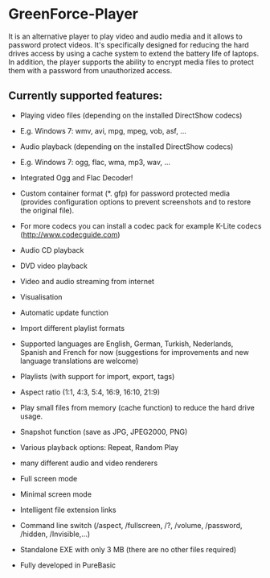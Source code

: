 # GreenForce-Player

It is an alternative player to play video and audio media and it allows to password protect videos. 
It's specifically designed for reducing the hard drives access by using a cache system to extend the battery life of laptops. 
In addition, the player supports the ability to encrypt media files to protect them with a password from unauthorized access.

Currently supported features: 
-----------------------------
- Playing video files (depending on the installed DirectShow codecs) 
- E.g. Windows 7: wmv, avi, mpg, mpeg, vob, asf, ... 
- Audio playback (depending on the installed DirectShow codecs) 
- E.g. Windows 7: ogg, flac, wma, mp3, wav, ... 
- Integrated Ogg and Flac Decoder!
- Custom container format (*. gfp) for password protected media (provides configuration options to prevent screenshots and to restore the original file). 
- For more codecs you can install a codec pack for example K-Lite codecs (http://www.codecguide.com)
- Audio CD playback 
- DVD video playback 
- Video and audio streaming from internet
- Visualisation
- Automatic update function
- Import different playlist formats

- Supported languages are English, German, Turkish, Nederlands, Spanish and French for now (suggestions for improvements and new language translations are welcome) 
- Playlists (with support for import, export, tags) 
- Aspect ratio (1:1, 4:3, 5:4, 16:9, 16:10, 21:9) 
- Play small files from memory (cache function) to reduce the hard drive usage. 
- Snapshot function (save as JPG, JPEG2000, PNG) 
- Various playback options: Repeat, Random Play 
- many different audio and video renderers 
- Full screen mode
- Minimal screen mode
- Intelligent file extension links 
- Command line switch (/aspect, /fullscreen, /?, /volume, /password, /hidden, /Invisible,...) 
- Standalone EXE with only 3 MB (there are no other files required) 
- Fully developed in PureBasic 
